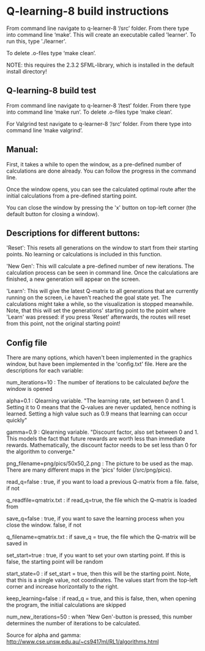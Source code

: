 # Q-learning-8 build instructions
From command line navigate to q-learner-8 ‘/src’ folder. From there type into command line ‘make’. This will create an executable called 'learner'. To run this, type './learner'.

To delete .o-files type ‘make clean’.

NOTE: this requires the 2.3.2 SFML-library, which is installed in the default install directory!

## Q-learning-8 build test
From command line navigate to q-learner-8 ‘/test’ folder. From there type into command line ‘make run’. To delete .o-files type ‘make clean’.

For Valgrind test navigate to q-learner-8 ‘/src’ folder. From there type into command line  ‘make valgrind’.

## Manual:

First, it takes a while to open the window, as a pre-defined number of calculations are done already. You can follow the progress in the command line. 

Once the window opens, you can see the calculated optimal route after the initial calculations from a pre-defined starting point. 

You can close the window by pressing the 'x' button on top-left corner (the default button for closing a window).


## Descriptions for different buttons:

'Reset': This resets all generations on the window to start from their starting points. No learning or calculations is included in this function.

'New Gen': This will calculate a pre-defined number of new iterations. The calculation process can be seen in command line. Once the calculations are finished, a new generation will appear on the screen.

'Learn': This will give the latest Q-matrix to all generations that are currently running on the screen, i.e haven't reached the goal state yet. The calculations might take a while, so the visualization is stopped meanwhile. Note, that this will set the generations' starting point to the point where 'Learn' was pressed: if you press 'Reset' afterwards, the routes will reset from this point, not the original starting point!

## Config file

There are many options, which haven't been implemented in the graphics window, but have been implemented in the 'config.txt' file. Here are the descriptions for each variable:

num_iterations=10 : The number of iterations to be calculated *before* the window is opened

alpha=0.1 : Qlearning variable. "The learning rate, set between 0 and 1. Setting it to 0 means that the Q-values are never updated, hence nothing is learned. Setting a high value such as 0.9 means that learning can occur quickly"

gamma=0.9 : Qlearning variable. "Discount factor, also set between 0 and 1. This models the fact that future rewards are worth less than immediate rewards. Mathematically, the discount factor needs to be set less than 0 for the algorithm to converge."

png_filename=png/pics/50x50_2.png : The picture to be used as the map. There are many different maps in the 'pics' folder (/src/png/pics).

read_q=false : true, if you want to load a previous Q-matrix from a file. false, if not

q_readfile=qmatrix.txt : if read_q=true, the file which the Q-matrix is loaded from

save_q=false : true, if you want to save the learning process when you close the window. false, if not

q_filename=qmatrix.txt : if save_q = true, the file which the Q-matrix will be saved in

set_start=true : true, if you want to set your own starting point. If this is false, the starting point will be random

start_state=0 : if set_start = true, then this will be the starting point. Note, that this is a single value, not coordinates. The values start from the top-left corner and increase horizontally to the right.

keep_learning=false : if read_q = true, and this is false, then, when opening the program, the initial calculations are skipped

num_new_iterations=50 : when 'New Gen'-button is pressed, this number determines the number of iterations to be calculated.

Source for alpha and gamma: http://www.cse.unsw.edu.au/~cs9417ml/RL1/algorithms.html


